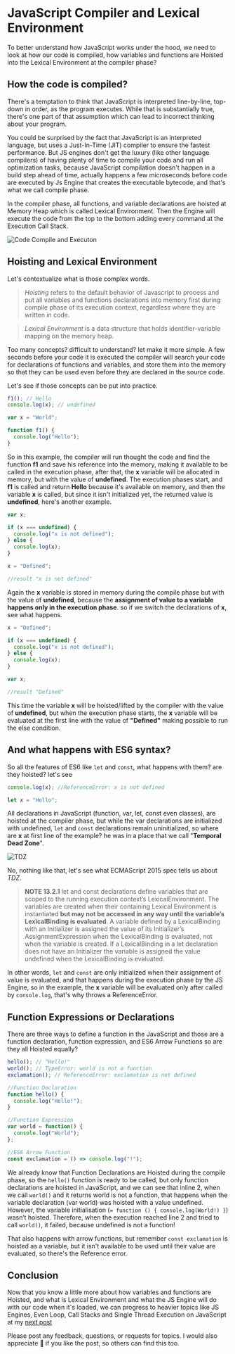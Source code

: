 # JavaScript Compiler and Lexical Environment

To better understand how JavaScript works under the hood, we need to look at how our code is compiled, how variables and functions are Hoisted into the Lexical Environment at the compiler phase?

## How the code is compiled?

There's a temptation to think that JavaScript is interpreted line-by-line, top-down in order, as the program executes. While that is substantially true, there's one part of that assumption which can lead to incorrect thinking about your program.

You could be surprised by the fact that JavaScript is an interpreted language, but uses a Just-In-Time (JIT) compiler to ensure the fastest performance. But JS engines don't get the luxury (like other language compilers) of having plenty of time to compile your code and run all optimization tasks, because JavaScript compilation doesn't happen in a build step ahead of time, actually happens a few microseconds before code are executed by Js Engine that creates the executable bytecode, and that's what we call compile phase.

In the compiler phase, all functions, and variable declarations are hoisted at Memory Heap which is called Lexical Environment. Then the Engine will execute the code from the top to the bottom adding every command at the Execution Call Stack.

![Code Compile and Executon](https://thepracticaldev.s3.amazonaws.com/i/rlfc71uocpudolg0ny8l.png)

## Hoisting and Lexical Environment

Let's contextualize what is those complex words.

> _Hoisting_ refers to the default behavior of Javascript to process and put all variables and functions declarations into memory first during compile phase of its execution context, regardless where they are written in code.

> _Lexical Environment_ is a data structure that holds identifier-variable mapping on the memory heap.

Too many concepts? difficult to understand? let make it more simple. A few seconds before your code it is executed the compiler will search your code for declarations of functions and variables, and store them into the memory so that they can be used even before they are declared in the source code.

Let's see if those concepts can be put into practice.

```javascript
f1(); // Hello
console.log(x); // undefined

var x = "World";

function f1() {
  console.log("Hello");
}
```

So in this example, the compiler will run thought the code and find the function **f1** and save his reference into the memory, making it available to be called in the execution phase, after that, the **x** variable will be allocated in memory, but with the value of **undefined**. The execution phases start, and **f1** is called and return **Hello** because it's available on memory, and then the variable **x** is called, but since it isn't initialized yet, the returned value is **undefined**, here's another example.

```javascript
var x;

if (x === undefined) {
  console.log("x is not defined");
} else {
  console.log(x);
}

x = "Defined";

//result "x is not defined"
```

Again the **x** variable is stored in memory during the compile phase but with the value of **undefined**, because the **assignment of value to a variable happens only in the execution phase**. so if we switch the declarations of **x**, see what happens.

```javascript
x = "Defined";

if (x === undefined) {
  console.log("x is not defined");
} else {
  console.log(x);
}

var x;

//result "Defined"
```

This time the variable **x** will be hoisted/lifted by the compiler with the value of **undefined**, but when the execution phase starts, the **x** variable will be evaluated at the first line with the value of **"Defined"** making possible to run the else condition.

## And what happens with ES6 syntax?

So all the features of ES6 like `let` and `const`, what happens with them? are they hoisted? let's see

```javascript
console.log(x); //ReferenceError: x is not defined

let x = "Hello";
```

All declarations in JavaScript (function, var, let, const even classes), are hoisted at the compiler phase, but while the var declarations are initialized with undefined, `let` and `const` declarations remain uninitialized, so where are **x** at first line of the example? he was in a place that we call "**Temporal Dead Zone**".

![TDZ](https://media1.giphy.com/media/vwT1bQ8zojmWQFx297/giphy.gif?cid=790b76116e2deb8ea24a2671b46cc66742667737a619f163&rid=giphy.gif)

No, nothing like that, let's see what ECMAScript 2015 spec tells us about _TDZ_.

> **NOTE 13.2.1** let and const declarations define variables that are scoped to the running execution context’s LexicalEnvironment. The variables are created when their containing Lexical Environment is instantiated **but may not be accessed in any way until the variable’s LexicalBinding is evaluated**. A variable defined by a LexicalBinding with an Initializer is assigned the value of its Initializer’s AssignmentExpression when the LexicalBinding is evaluated, not when the variable is created. If a LexicalBinding in a let declaration does not have an Initializer the variable is assigned the value undefined when the LexicalBinding is evaluated.

In other words, `let` and `const` are only initialized when their assignment of value is evaluated, and that happens during the execution phase by the JS Engine, so in the example, the **x** variable will be evaluated only after called by `console.log`, that's why throws a ReferenceError.

## Function Expressions or Declarations

There are three ways to define a function in the JavaScript and those are a function declaration, function expression, and ES6 Arrow Functions so are they all Hoisted equally?

```javascript
hello(); // "Hello!"
world(); // TypeError: world is not a function
exclamation(); // ReferenceError: exclamation is not defined

//Function Declaration
function hello() {
  console.log("Hello!");
}

//Function Expression
var world = function() {
  console.log("World");
};

//ES6 Arrow Function
const exclamation = () => console.log("!");
```

We already know that Function Declarations are Hoisted during the compile phase, so the `hello()` function is ready to be called, but only function declarations are hoisted in JavaScript, and we can see that inline 2, when we call `world()` and it returns world is not a function, that happens when the variable declaration (var world) was hoisted with a value undefined. However, the variable initialisation (`= function () { console.log(World!) }`) wasn’t hoisted. Therefore, when the execution reached line 2 and tried to call `world()`, it failed, because undefined is not a function!

That also happens with arrow functions, but remember `const exclamation` is hoisted as a variable, but it isn't available to be used until their value are evaluated, so there's the Reference error.

## Conclusion

Now that you know a little more about how variables and functions are Hoisted, and what is Lexical Environment and what the JS Engine will do with our code when it's loaded, we can progress to heavier topics like JS Engines, Even Loop, Call Stacks and Single Thread Execution on JavaScript at my [next post](https://www.google.com)

Please post any feedback, questions, or requests for topics. I would also appreciate 👏 if you like the post, so others can find this too.
